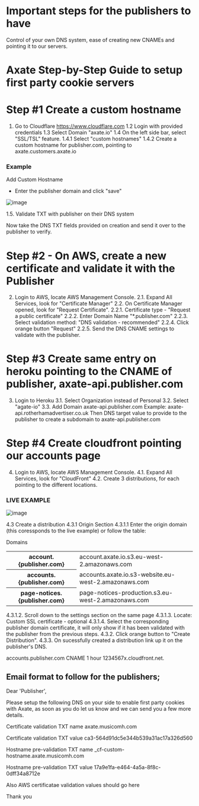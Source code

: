 # Important steps for the publishers to have

Control of your own DNS system, ease of creating new CNAMEs and pointing it to our servers.

# Axate Step-by-Step Guide to setup first party cookie servers 

Step #1  Create a custom hostname
=========================================================================================

1. Go to Cloudflare https://www.cloudflare.com
   1.2 Login with provided credentials
   1.3 Select Domain "axate.io"
   1.4 On the left side bar, select "SSL/TSL" feature.
         1.4.1 Select "custom hostnames"
         1.4.2 Create a custom hostname for publisher.com, pointing to axate.customers.axate.io
 
### Example ###

Add Custom Hostname 
- Enter the publisher domain and click "save"

![image](https://user-images.githubusercontent.com/22083512/176407582-e227c19d-3052-480e-940b-18e9b06e4185.png)

1.5. Validate TXT with publisher on their DNS system

Now take the DNS TXT fields provided on creation and send it over to the publisher to verify.

Step #2 - On AWS, create a new certificate and validate it with the Publisher
============================================================================================

2. Login to AWS, locate AWS Management Console. 
2.1. Expand All Services, look for "Certificate Manager"
2.2. On Certificate Manager opened, look for "Request Certificate".
 2.2.1. Certificate type - "Request a public certificate"
 2.2.2. Enter Domain Name "*.publisher.com"
 2.2.3. Select validation method: "DNS validation - recommended"
 2.2.4. Click orange button "Request"
 2.2.5. Send the DNS CNAME settings to validate with the publisher.
 

Step #3 Create same entry on heroku pointing to the CNAME of publisher, axate-api.publisher.com
=============================================================================================

3. Login to Heroku
  3.1. Select Organization instead of Personal
  3.2. Select "agate-io"
  3.3. Add Domain 
      axate-api.publisher.com
      Example: axate-api.rotherhamadvertiser.co.uk
      Then DNS target value to provide to the publisher to create a subdomain to axate-api.publisher.com 

Step #4 Create cloudfront pointing our accounts page
=============================================================================================

4. Login to AWS, locate AWS Management Console. 
4.1. Expand All Services, look for "CloudFront"
4.2. Create 3 distributions, for each pointing to the different locations.

### LIVE EXAMPLE ###

![image](https://user-images.githubusercontent.com/22083512/176415866-ba9e75ff-4a52-4b35-a1da-2c3585936166.png)

4.3 Create a distribution
4.3.1 Origin Section
4.3.1.1 Enter the origin domain (this coressponds to the live example) or follow the table:

Domains

<table>
  <tr>
    <th>account.{publisher.com}</th>
    <td>account.axate.io.s3.eu-west-2.amazonaws.com</td>
  </tr>
  <tr>
    <th>accounts.{publisher.com}</th>
    <td>accounts.axate.io.s3-website.eu-west-2.amazonaws.com</td>
  </tr>
  <tr>
    <th>page-notices.{publisher.com}</th>
    <td>page-notices-production.s3.eu-west-2.amazonaws.com</td>
  </tr>
</table>

4.3.1.2. Scroll down to the settings section on the same page
4.3.1.3. Locate: Custom SSL certificate - optional
4.3.1.4. Select the corresponding publisher domain certificate, it will only show if it has been validated with the publisher from the previous steps.
4.3.2. Click orange button to "Create Distribution".
4.3.3. On sucessfully created a distribution link up it on the publisher's DNS.

accounts.publisher.com	CNAME	1 hour	 1234567x.cloudfront.net.






## Email format to follow for the publishers; 

Dear 'Publisher',

Please setup the following DNS on your side to enable first party cookies with Axate, as soon as you do let us know and we can send you a few more details.

Certificate validation TXT name
axate.musicomh.com

Certificate validation TXT value
ca3-564d91dc5e344b539a31ac17a326d560


Hostname pre-validation TXT name
_cf-custom-hostname.axate.musicomh.com

Hostname pre-validation TXT value
17a9e1fa-e464-4a5a-8f8c-0dff34a8712e

Also AWS certificatae validation values should go here


Thank you



